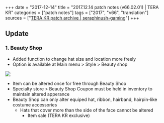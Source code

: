 +++
date = "2017-12-14"
title = "2017.12.14 patch notes (v66.02.01) | TERA KR"
categories = ["patch notes"]
tags = ["2017", "v66", "translation"]
sources = ["[TERA KR patch archive | seraphinush-gaming](/ko/patch/2017/v66-02-01)"]
+++

## Update

### **1.** Beauty Shop
- Added function to change hat size and location more freely
- Option is available at Main menu > Style > Beauty shop

![](/images/patch/v66-02-01_1.png)

- Item can be altered once for free through Beauty Shop
- Specialty store > Beauty Shop Coupon must be held in inventory to maintain altered apperance
- Beauty Shop can only alter equiped hat, ribbon, hairband, hairpin-like costume accessories
  - Hats that cover more than the side of the face cannot be altered
    - Item sale (TERA KR exclusive)
